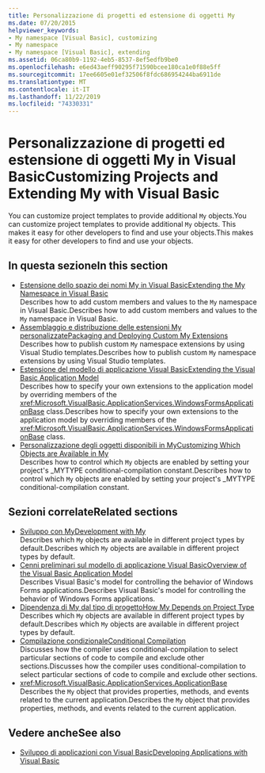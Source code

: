 ```yaml
---
title: Personalizzazione di progetti ed estensione di oggetti My
ms.date: 07/20/2015
helpviewer_keywords:
- My namespace [Visual Basic], customizing
- My namespace
- My namespace [Visual Basic], extending
ms.assetid: 06ca80b9-1192-4eb5-8537-8ef5edfb9be0
ms.openlocfilehash: e6ed43aeff90295f71590bcee180ca1e0f88e5ff
ms.sourcegitcommit: 17ee6605e01ef32506f8fdc686954244ba6911de
ms.translationtype: MT
ms.contentlocale: it-IT
ms.lasthandoff: 11/22/2019
ms.locfileid: "74330331"
---
```

# <a name="customizing-projects-and-extending-my-with-visual-basic"></a><span data-ttu-id="22e02-102">Personalizzazione di progetti ed estensione di oggetti My in Visual Basic</span><span class="sxs-lookup"><span data-stu-id="22e02-102">Customizing Projects and Extending My with Visual Basic</span></span>

<span data-ttu-id="22e02-103">You can customize project templates to provide additional `My` objects.</span><span class="sxs-lookup"><span data-stu-id="22e02-103">You can customize project templates to provide additional `My` objects.</span></span> <span data-ttu-id="22e02-104">This makes it easy for other developers to find and use your objects.</span><span class="sxs-lookup"><span data-stu-id="22e02-104">This makes it easy for other developers to find and use your objects.</span></span>

## <a name="in-this-section"></a><span data-ttu-id="22e02-105">In questa sezione</span><span class="sxs-lookup"><span data-stu-id="22e02-105">In this section</span></span>

- [<span data-ttu-id="22e02-106">Estensione dello spazio dei nomi My in Visual Basic</span><span class="sxs-lookup"><span data-stu-id="22e02-106">Extending the My Namespace in Visual Basic</span></span>](extending-the-my-namespace.md)  
 <span data-ttu-id="22e02-107">Describes how to add custom members and values to the `My` namespace in Visual Basic.</span><span class="sxs-lookup"><span data-stu-id="22e02-107">Describes how to add custom members and values to the `My` namespace in Visual Basic.</span></span>
- [<span data-ttu-id="22e02-108">Assemblaggio e distribuzione delle estensioni My personalizzate</span><span class="sxs-lookup"><span data-stu-id="22e02-108">Packaging and Deploying Custom My Extensions</span></span>](packaging-and-deploying-custom-my-extensions.md)  
 <span data-ttu-id="22e02-109">Describes how to publish custom `My` namespace extensions by using Visual Studio templates.</span><span class="sxs-lookup"><span data-stu-id="22e02-109">Describes how to publish custom `My` namespace extensions by using Visual Studio templates.</span></span>
- [<span data-ttu-id="22e02-110">Estensione del modello di applicazione Visual Basic</span><span class="sxs-lookup"><span data-stu-id="22e02-110">Extending the Visual Basic Application Model</span></span>](extending-the-visual-basic-application-model.md)  
 <span data-ttu-id="22e02-111">Describes how to specify your own extensions to the application model by overriding members of the <xref:Microsoft.VisualBasic.ApplicationServices.WindowsFormsApplicationBase> class.</span><span class="sxs-lookup"><span data-stu-id="22e02-111">Describes how to specify your own extensions to the application model by overriding members of the <xref:Microsoft.VisualBasic.ApplicationServices.WindowsFormsApplicationBase> class.</span></span>
- [<span data-ttu-id="22e02-112">Personalizzazione degli oggetti disponibili in My</span><span class="sxs-lookup"><span data-stu-id="22e02-112">Customizing Which Objects are Available in My</span></span>](customizing-which-objects-are-available-in-my.md)  
 <span data-ttu-id="22e02-113">Describes how to control which `My` objects are enabled by setting your project's \_MYTYPE conditional-compilation constant.</span><span class="sxs-lookup"><span data-stu-id="22e02-113">Describes how to control which `My` objects are enabled by setting your project's \_MYTYPE conditional-compilation constant.</span></span>

## <a name="related-sections"></a><span data-ttu-id="22e02-114">Sezioni correlate</span><span class="sxs-lookup"><span data-stu-id="22e02-114">Related sections</span></span>

- [<span data-ttu-id="22e02-115">Sviluppo con My</span><span class="sxs-lookup"><span data-stu-id="22e02-115">Development with My</span></span>](../development-with-my/index.md)  
 <span data-ttu-id="22e02-116">Describes which `My` objects are available in different project types by default.</span><span class="sxs-lookup"><span data-stu-id="22e02-116">Describes which `My` objects are available in different project types by default.</span></span>
- [<span data-ttu-id="22e02-117">Cenni preliminari sul modello di applicazione Visual Basic</span><span class="sxs-lookup"><span data-stu-id="22e02-117">Overview of the Visual Basic Application Model</span></span>](../development-with-my/overview-of-the-visual-basic-application-model.md)  
 <span data-ttu-id="22e02-118">Describes Visual Basic's model for controlling the behavior of Windows Forms applications.</span><span class="sxs-lookup"><span data-stu-id="22e02-118">Describes Visual Basic's model for controlling the behavior of Windows Forms applications.</span></span>
- [<span data-ttu-id="22e02-119">Dipendenza di My dal tipo di progetto</span><span class="sxs-lookup"><span data-stu-id="22e02-119">How My Depends on Project Type</span></span>](../development-with-my/how-my-depends-on-project-type.md)  
 <span data-ttu-id="22e02-120">Describes which `My` objects are available in different project types by default.</span><span class="sxs-lookup"><span data-stu-id="22e02-120">Describes which `My` objects are available in different project types by default.</span></span>
- [<span data-ttu-id="22e02-121">Compilazione condizionale</span><span class="sxs-lookup"><span data-stu-id="22e02-121">Conditional Compilation</span></span>](../../programming-guide/program-structure/conditional-compilation.md)  
 <span data-ttu-id="22e02-122">Discusses how the compiler uses conditional-compilation to select particular sections of code to compile and exclude other sections.</span><span class="sxs-lookup"><span data-stu-id="22e02-122">Discusses how the compiler uses conditional-compilation to select particular sections of code to compile and exclude other sections.</span></span>
- <xref:Microsoft.VisualBasic.ApplicationServices.ApplicationBase>  
 <span data-ttu-id="22e02-123">Describes the `My` object that provides properties, methods, and events related to the current application.</span><span class="sxs-lookup"><span data-stu-id="22e02-123">Describes the `My` object that provides properties, methods, and events related to the current application.</span></span>

## <a name="see-also"></a><span data-ttu-id="22e02-124">Vedere anche</span><span class="sxs-lookup"><span data-stu-id="22e02-124">See also</span></span>

- [<span data-ttu-id="22e02-125">Sviluppo di applicazioni con Visual Basic</span><span class="sxs-lookup"><span data-stu-id="22e02-125">Developing Applications with Visual Basic</span></span>](../index.md)

